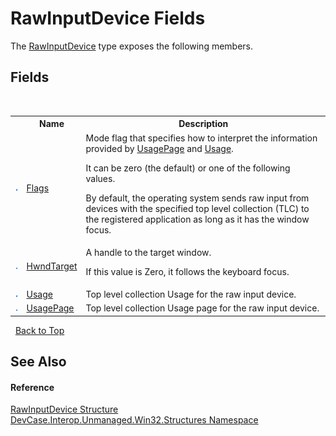 # RawInputDevice Fields
 

The <a href="T_DevCase_Interop_Unmanaged_Win32_Structures_RawInputDevice">RawInputDevice</a> type exposes the following members.


## Fields
&nbsp;<table><tr><th></th><th>Name</th><th>Description</th></tr><tr><td>![Public field](media/pubfield.gif "Public field")</td><td><a href="F_DevCase_Interop_Unmanaged_Win32_Structures_RawInputDevice_Flags">Flags</a></td><td>
Mode flag that specifies how to interpret the information provided by <a href="F_DevCase_Interop_Unmanaged_Win32_Structures_RawInputDevice_UsagePage">UsagePage</a> and <a href="F_DevCase_Interop_Unmanaged_Win32_Structures_RawInputDevice_Usage">Usage</a>. 

 It can be zero (the default) or one of the following values. 

 By default, the operating system sends raw input from devices with the specified top level collection (TLC) to the registered application as long as it has the window focus.</td></tr><tr><td>![Public field](media/pubfield.gif "Public field")</td><td><a href="F_DevCase_Interop_Unmanaged_Win32_Structures_RawInputDevice_HwndTarget">HwndTarget</a></td><td>
A handle to the target window. 

 If this value is Zero, it follows the keyboard focus.</td></tr><tr><td>![Public field](media/pubfield.gif "Public field")</td><td><a href="F_DevCase_Interop_Unmanaged_Win32_Structures_RawInputDevice_Usage">Usage</a></td><td>
Top level collection Usage for the raw input device.</td></tr><tr><td>![Public field](media/pubfield.gif "Public field")</td><td><a href="F_DevCase_Interop_Unmanaged_Win32_Structures_RawInputDevice_UsagePage">UsagePage</a></td><td>
Top level collection Usage page for the raw input device.</td></tr></table>&nbsp;
<a href="#rawinputdevice-fields">Back to Top</a>

## See Also


#### Reference
<a href="T_DevCase_Interop_Unmanaged_Win32_Structures_RawInputDevice">RawInputDevice Structure</a><br /><a href="N_DevCase_Interop_Unmanaged_Win32_Structures">DevCase.Interop.Unmanaged.Win32.Structures Namespace</a><br />